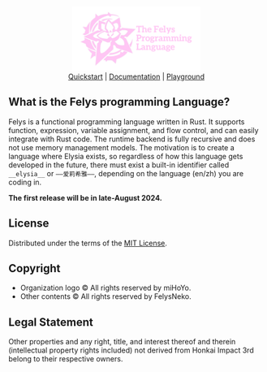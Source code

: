 <div align="center">
  <img alt="The Felys Programming Language" src="https://github.com/felys-lang/.github/blob/main/felys.png" width="50%">
</div>

<div align="center">
  <a href="https://github.com/felys-lang/felys">Quickstart</a> |
  <a href="https://github.com/felys-lang/felys">Documentation</a> |
  <a href="https://github.com/felys-lang/felys">Playground</a>
</div>

## What is the Felys programming Language?

Felys is a functional programming language written in Rust. It supports function, expression, variable assignment, and flow control, and can easily integrate with Rust code. The runtime backend is fully recursive and does not use memory management models. The motivation is to create a language where Elysia exists, so regardless of how this language gets developed in the future, there must exist a built-in identifier called `__elysia__` or `——爱莉希雅——`, depending on the language (en/zh) you are coding in.

**The first release will be in late-August 2024.**

## License

Distributed under the terms of the [MIT License](https://github.com/felys-lang/felys/blob/main/LICENSE).

## Copyright

- Organization logo © All rights reserved by miHoYo.
- Other contents © All rights reserved by FelysNeko.

## Legal Statement

Other properties and any right, title, and interest thereof and therein (intellectual property rights included) not derived from Honkai Impact 3rd belong to their respective owners.

